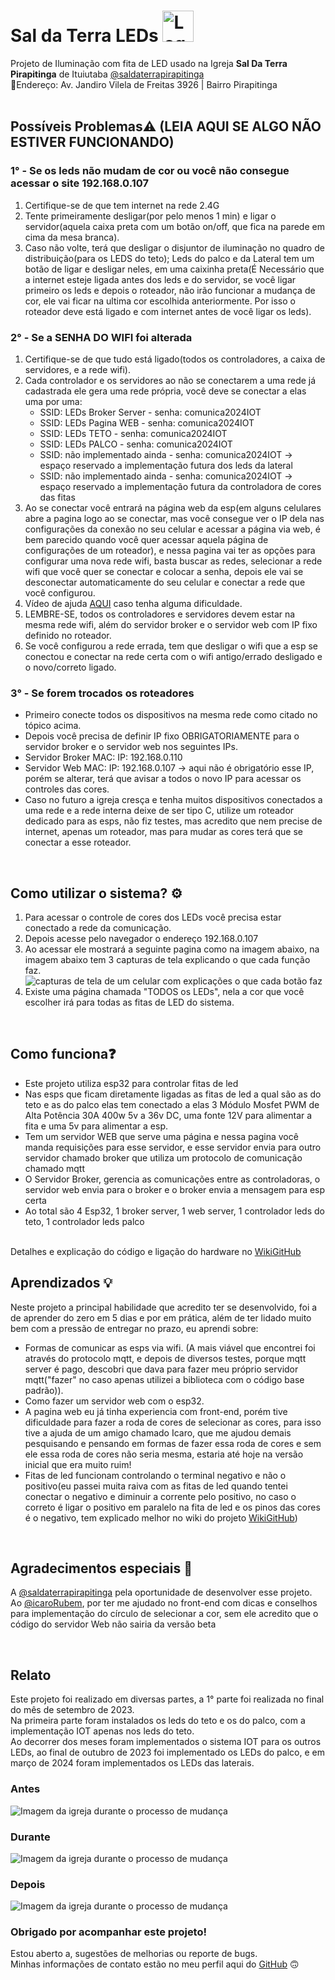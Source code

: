 # Sal da Terra LEDs <img alt="Logo Sal da terra" height="50px"  src="https://saldaterrapirapitinga.com.br/wp-content/uploads/2023/10/WhatsApp-Image-2023-10-24-at-18.36.44-150x150.jpeg"/>
Projeto de Iluminação com fita de LED usado na Igreja **Sal Da Terra Pirapitinga** de Ituiutaba <a href="https://www.instagram.com/saldaterrapirapitinga/">@saldaterrapirapitinga</a><br>
📍Endereço: Av. Jandiro Vilela de Freitas 3926 | Bairro Pirapitinga
<br><br>

## Possíveis Problemas⚠️ (LEIA AQUI SE ALGO NÃO ESTIVER FUNCIONANDO)
### 1° - Se os leds não mudam de cor ou você não consegue acessar o site 192.168.0.107
1. Certifique-se de que tem internet na rede 2.4G
2. Tente primeiramente desligar(por pelo menos 1 min) e ligar o servidor(aquela caixa preta com um botão on/off, que fica na parede em cima da mesa branca).
3. Caso não volte, terá que desligar o disjuntor de iluminação no quadro de distribuição(para os LEDS do teto); Leds do palco e da Lateral tem um botão de ligar e desligar neles, em uma caixinha preta(É Necessário que a internet esteje ligada antes dos leds e do servidor, se você ligar primeiro os leds e depois o roteador, não irão funcionar a mudança de cor, ele vai ficar na ultima cor escolhida anteriormente. Por isso o roteador deve está ligado e com internet antes de você ligar os leds).

### 2° - Se a SENHA DO WIFI foi alterada
1. Certifique-se de que tudo está ligado(todos os controladores, a caixa de servidores, e a rede wifi).
2. Cada controlador e os servidores ao não se conectarem a uma rede já cadastrada ele gera uma rede própria, você deve se conectar a elas uma por uma:
   * SSID: LEDs Broker Server - senha: comunica2024IOT
   * SSID: LEDs Pagina WEB - senha: comunica2024IOT
   * SSID: LEDs TETO - senha: comunica2024IOT
   * SSID: LEDs PALCO - senha: comunica2024IOT
   * SSID: não implementado ainda - senha: comunica2024IOT -> espaço reservado a implementação futura dos leds da lateral
   * SSID: não implementado ainda - senha: comunica2024IOT -> espaço reservado a implementação futura da controladora de cores das fitas
3. Ao se conectar você entrará na página web da esp(em alguns celulares abre a pagina logo ao se conectar, mas você consegue ver o IP dela nas configurações da conexão no seu celular e acessar a página via web, é bem parecido quando você quer acessar aquela página de configurações de um roteador), e nessa pagina vai ter as opções para configurar uma nova rede wifi, basta buscar as redes, selecionar a rede wifi que você quer se conectar e colocar a senha, depois ele vai se desconectar automaticamente do seu celular e conectar a rede que você configurou.
4. Vídeo de ajuda <a href="https://youtu.be/KnED-ZTHh3U?t=347">AQUI</a> caso tenha alguma dificuldade.
5. LEMBRE-SE, todos os controladores e servidores devem estar na mesma rede wifi, além do servidor broker e o servidor web com IP fixo definido no roteador.
6. Se você configurou a rede errada, tem que desligar o wifi que a esp se conectou e conectar na rede certa com o wifi antigo/errado desligado e o novo/correto ligado.


### 3° - Se forem trocados os roteadores
- Primeiro conecte todos os dispositivos na mesma rede como citado no tópico acima.
- Depois você precisa de definir IP fixo OBRIGATORIAMENTE para o servidor broker e o servidor web nos seguintes IPs.
- Servidor Broker MAC: IP: 192.168.0.110
- Servidor Web MAC: IP: 192.168.0.107 -> aqui não é obrigatório esse IP, porém se alterar, terá que avisar a todos o novo IP para acessar os controles das cores.
- Caso no futuro a igreja cresça e tenha muitos dispositivos conectados a uma rede e a rede interna deixe de ser tipo C, utilize um roteador dedicado para as esps, não fiz testes, mas acredito que nem precise de internet, apenas um roteador, mas para mudar as cores terá que se conectar a esse roteador.

<br>

## Como utilizar o sistema? ⚙️
1. Para acessar o controle de cores dos LEDs você precisa estar conectado a rede da comunicação.
2. Depois acesse pelo navegador o endereço 192.168.0.107
3. Ao acessar ele mostrará a seguinte pagina como na imagem abaixo, na imagem abaixo tem 3 capturas de tela explicando o que cada função faz.
![capturas de tela de um celular com explicações o que cada botão faz](https://github.com/AecioJose/saldaterraleds/blob/main/sources/LEDs%20frontend%20explicado.png?raw=true)
4. Existe uma página chamada "TODOS os LEDs", nela a cor que você escolher irá para todas as fitas de LED do sistema.

<br>

## Como funciona❓
- Este projeto utiliza esp32 para controlar fitas de led <br>
- Nas esps que ficam diretamente ligadas as fitas de led a qual são as do teto e as do palco elas tem conectado a elas 3 Módulo Mosfet PWM de Alta Potência 30A 400w 5v a 36v DC, uma fonte 12V para alimentar a fita e uma 5v para alimentar a esp.<br>
- Tem um servidor WEB que serve uma página e nessa pagina você manda requisições para esse servidor, e esse servidor envia para outro servidor chamado broker que utiliza um protocolo de comunicação chamado mqtt<br>
- O Servidor Broker, gerencia as comunicações entre as controladoras, o servidor web envia para o broker e o broker envia a mensagem para esp certa<br>
- Ao total são 4 Esp32, 1 broker server, 1 web server, 1 controlador leds do teto, 1 controlador leds palco<br>
<br>
Detalhes e explicação do código e ligação do hardware no <a href="https://github.com/AecioJose/saldaterraleds/wiki/Funcionamento-Detalhado-do-software-e-hardware-desse-projeto">WikiGitHub</a>

<br>

## Aprendizados 💡
Neste projeto a principal habilidade que acredito ter se desenvolvido, foi a de aprender do zero em 5 dias e por em prática, além de ter lidado muito bem com a pressão de entregar no prazo, eu aprendi sobre:
- Formas de comunicar as esps via wifi. (A mais viável que encontrei foi através do protocolo mqtt, e depois de diversos testes, porque mqtt server é pago, descobri que dava para fazer meu próprio servidor mqtt("fazer" no caso apenas utilizei a biblioteca com o código base padrão)).
- Como fazer um servidor web com o esp32.
- A pagina web eu já tinha experiencia com front-end, porém tive dificuldade para fazer a roda de cores de selecionar as cores, para isso tive a ajuda de um amigo chamado Icaro, que me ajudou demais pesquisando e pensando em formas de fazer essa roda de cores e sem ele essa roda de cores não seria mesma, estaria até hoje na versão inicial que era muito ruim!
- Fitas de led funcionam controlando o terminal negativo e não o positivo(eu passei muita raiva com as fitas de led quando tentei conectar o negativo e diminuir a corrente pelo positivo, no caso o correto é ligar o positivo em paralelo na fita de led e os pinos das cores é o negativo, tem explicado melhor no wiki do projeto <a href="https://github.com/AecioJose/saldaterraleds/wiki/Funcionamento-Detalhado-do-software-e-hardware-desse-projeto">WikiGitHub</a>)


<br>

## Agradecimentos especiais 🙏
A <a href="https://www.instagram.com/saldaterrapirapitinga/">@saldaterrapirapitinga</a> pela oportunidade de desenvolver esse projeto.<br>
Ao <a href="https://github.com/IcaroRubem">@icaroRubem</a>, por ter me ajudado no front-end com dicas e conselhos para implementação do círculo de selecionar a cor, sem ele acredito que o código do servidor Web não sairia da versão beta

<br>

## Relato
Este projeto foi realizado em diversas partes, a 1° parte foi realizada no final do mês de setembro de 2023.<br>
Na primeira parte foram instalados os leds do teto e os do palco, com a implementação IOT apenas nos leds do teto.<br>
Ao decorrer dos meses foram implementados o sistema IOT para os outros LEDs, ao final de outubro de 2023 foi implementado os LEDs do palco, e em março de 2024 foram implementados os LEDs das laterais.<br>

### Antes
![Imagem da igreja durante o processo de mudança](https://github.com/AecioJose/saldaterraleds/blob/main/sources/SDT%20antes.png?raw=true)
<br>

### Durante

![Imagem da igreja durante o processo de mudança](https://github.com/AecioJose/saldaterraleds/blob/main/sources/SDT%20DURANTE.png?raw=true)
<br>

### Depois
![Imagem da igreja durante o processo de mudança](https://github.com/AecioJose/saldaterraleds/blob/main/sources/SDT%20depois.png?raw=true)
<br>

### Obrigado por acompanhar este projeto!
Estou aberto a, sugestões de melhorias ou reporte de bugs.<br>
Minhas informações de contato estão no meu perfil aqui do <a href="https://www.github.com/AecioJose">GitHub</a> 🙃

